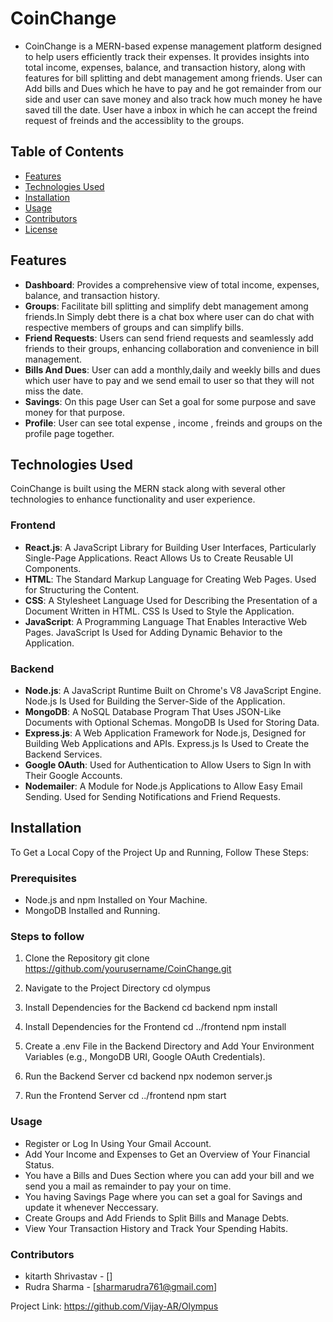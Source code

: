 # CoinChange

- CoinChange is a MERN-based expense management platform designed to help users efficiently track their expenses. 
It provides insights into total income, expenses, balance, and transaction history, along with features for bill splitting and debt management among friends.
User can Add bills and Dues which he have to pay and he got remainder from our side and user can save money and also track how much money he have saved till the date.
User have a inbox in which he can accept the freind request of freinds and the accessiblity to the groups.


## Table of Contents
- [Features](#features)
- [Technologies Used](#technologies-used)
- [Installation](#installation)
- [Usage](#usage)
- [Contributors](#contributors)
- [License](#license)

## Features
- **Dashboard**: Provides a comprehensive view of total income, expenses, balance, and transaction history.
- **Groups**: Facilitate bill splitting and simplify debt management among friends.In Simply debt there is a chat box where user can do chat with respective members of groups and can simplify bills.
- **Friend Requests**: Users can send friend requests and seamlessly add friends to their groups, enhancing collaboration and convenience in bill management.
- **Bills And Dues**: User can add a monthly,daily and weekly bills and dues which user have to pay and we send email to user so that they will not miss the date.
- **Savings**: On this page User can Set a goal for some purpose and save money for that purpose. 
- **Profile**: User can see total expense , income , freinds and groups on the profile page together.

## Technologies Used
CoinChange is built using the MERN stack along with several other technologies to enhance functionality and user experience.

### Frontend
- **React.js**: A JavaScript Library for Building User Interfaces, Particularly Single-Page Applications. React Allows Us to Create Reusable UI Components.
- **HTML**: The Standard Markup Language for Creating Web Pages. Used for Structuring the Content.
- **CSS**: A Stylesheet Language Used for Describing the Presentation of a Document Written in HTML. CSS Is Used to Style the Application.
- **JavaScript**: A Programming Language That Enables Interactive Web Pages. JavaScript Is Used for Adding Dynamic Behavior to the Application.

### Backend
- **Node.js**: A JavaScript Runtime Built on Chrome's V8 JavaScript Engine. Node.js Is Used for Building the Server-Side of the Application.
- **MongoDB**: A NoSQL Database Program That Uses JSON-Like Documents with Optional Schemas. MongoDB Is Used for Storing Data.
- **Express.js**: A Web Application Framework for Node.js, Designed for Building Web Applications and APIs. Express.js Is Used to Create the Backend Services.
- **Google OAuth**: Used for Authentication to Allow Users to Sign In with Their Google Accounts.
- **Nodemailer**: A Module for Node.js Applications to Allow Easy Email Sending. Used for Sending Notifications and Friend Requests.

## Installation
To Get a Local Copy of the Project Up and Running, Follow These Steps:

### Prerequisites
- Node.js and npm Installed on Your Machine.
- MongoDB Installed and Running.

### Steps to follow
1. Clone the Repository
   git clone https://github.com/yourusername/CoinChange.git

2. Navigate to the Project Directory
    cd olympus

3. Install Dependencies for the Backend
    cd backend
    npm install

4. Install Dependencies for the Frontend
    cd ../frontend
    npm install    

5. Create a .env File in the Backend Directory and Add Your Environment Variables (e.g., MongoDB URI, Google OAuth Credentials).

6. Run the Backend Server
   cd backend
   npx nodemon server.js

7. Run the Frontend Server
   cd ../frontend
   npm start

### Usage 
- Register or Log In Using Your Gmail Account.
- Add Your Income and Expenses to Get an Overview of Your Financial Status.
- You have a Bills and Dues Section where you can add your bill and we send you a mail as remainder to pay your on time.
- You having Savings Page where you can set a goal for Savings and update it whenever Neccessary.
- Create Groups and Add Friends to Split Bills and Manage Debts.
- View Your Transaction History and Track Your Spending Habits.

### Contributors
- kitarth Shrivastav - []
- Rudra Sharma - [sharmarudra761@gmail.com] 

Project Link: https://github.com/Vijay-AR/Olympus



